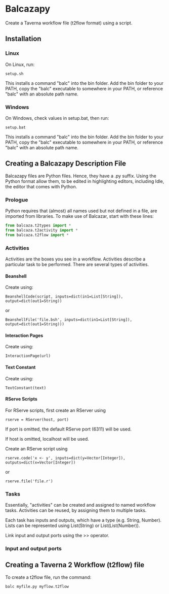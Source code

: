 # Balcazapy
Create a Taverna workflow file (t2flow format) using a script.

## Installation

### Linux
On Linux, run:
```
setup.sh
```
This installs a command "balc" into the bin folder. Add the bin folder to your
PATH, copy the "balc" executable to somewhere in your PATH, or reference "balc" with an absolute path name.

### Windows

On Windows, check values in setup.bat, then run:
```
setup.bat
```

This installs a command "balc" into the bin folder. Add the bin folder to your
PATH, copy the "balc" executable to somewhere in your PATH, or reference "balc" 
with an absolute path name.

## Creating a Balcazapy Description File
Balcazapy files are Python files. Hence, they have a .py suffix. Using the Python format allow them, to be edited in highlighting editors, including Idle, the editor that comes with Python.

### Prologue
Python requires that (almost) all names used but not defined in a file, are imported from libraries. To make use of Balcazar, start with these lines:

```python
from balcaza.t2types import *
from balcaza.t2activity import *
from balcaza.t2flow import *
```

### Activities

Activities are the boxes you see in a workflow. Activities describe a particular task to be performed. There are several types of activities.

#### Beanshell

Create using:

```BeanshellCode(script, inputs=dict(in1=List[String]), output=dict(out1=String))```

or

```BeanshellFile('file.bsh', inputs=dict(in1=List[String]), output=dict(out1=String)))```

#### Interaction Pages

Create using:

```InteractionPage(url)```

#### Text Constant
Create using:

```TextConstant(text)```

#### RServe Scripts

For RServe scripts, first create an RServer using

```rserve = RServer(host, port)```

If port is omitted, the default RServe port (6311) will be used.

If host is omitted, localhost will be used.

Create an RServe script using

```rserve.code('x <- y', inputs=dict(y=Vector[Integer]), outputs=dict(x=Vector[Integer])```

or

```rserve.file('file.r')```

### Tasks

Essentially, "activities" can be created and assigned to named workflow tasks.
Activities can be reused, by assigning them to multiple tasks.

Each task has inputs and outputs, which have a type (e.g. String, Number).
Lists can be represented using List(String) or List(List(Number)).

Link input and output ports using the >> operator.

### Input and output ports

## Creating a Taverna 2 Workflow (t2flow) file

To create a t2flow file, run the command:

```
balc myfile.py myflow.t2flow
```

